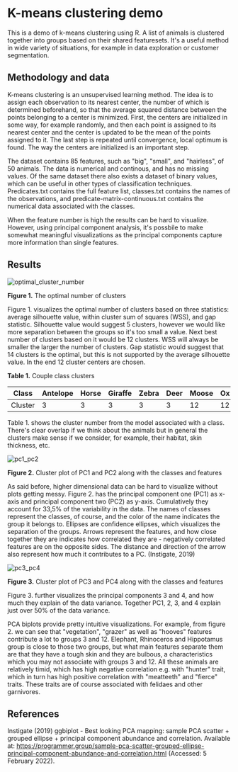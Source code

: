 # K-means clustering demo

This is a demo of k-means clustering using R. A list of animals is clustered together into groups based on their shared featuresets. It's a useful method in wide variety of situations, for example in data exploration or customer segmentation. 

## Methodology and data

K-means clustering is an unsupervised learning method. The idea is to assign each observation to its nearest center, the number of which is determined beforehand, so that the average squared distance between the points belonging to a center is minimized. First, the centers are initialized in some way, for example randomly, and then each point is assigned to its nearest center and the center is updated to be the mean of the points assigned to it. The last step is repeated until convergence, local optimum is found. The way the centers are initialized is an important step.

The dataset contains 85 features, such as "big", "small", and "hairless", of 50 animals. The data is numerical and continous, and has no missing values. Of the same dataset there also exists a dataset of binary values, which can be useful in other types of classification techniques. Predicates.txt contains the full feature list, classes.txt contains the names of the observations, and predicate-matrix-continuous.txt contains the numerical data associated with the classes.

When the feature number is high the results can be hard to visualize. However, using principal component analysis, it's possbile to make somewhat meaningful visualizations as the principal components capture more information than single features.

## Results

![optimal_cluster_number](https://user-images.githubusercontent.com/91892495/152578196-f8d7e013-71a1-4770-8e51-1a93360b96ce.png)

**Figure 1.** The optimal number of clusters

Figure 1. visualizes the optimal number of clusters based on three statistics: average silhouette value, within cluster sum of squares (WSS), and gap statistic. Silhouette value would suggest 5 clusters, however we would like more separation between the groups so it's too small a value. Next best number of clusters based on it would be 12 clusters. WSS will always be smaller the larger the number of clusters. Gap statistic would suggest that 14 clusters is the optimal, but this is not supported by the average silhouette value. In the end 12 cluster centers are chosen.

**Table 1.** Couple class clusters

|Class|Antelope|Horse|Giraffe|Zebra|Deer|Moose|Ox|Sheep|Buffalo|Cow|
|-|-|-|-|-|-|-|-|-|-|-|
|Cluster|3|3|3|3|3|12|12|12|12|12|

Table 1. shows the cluster number from the model associated with a class. There's clear overlap if we think about the animals but in general the clusters make sense if we consider, for example, their habitat, skin thickness, etc.

![pc1_pc2](https://user-images.githubusercontent.com/91892495/152646757-e3af75cc-d206-4406-b534-b9b085eed730.png)

**Figure 2.** Cluster plot of PC1 and PC2 along with the classes and features

As said before, higher dimensional data can be hard to visualize without plots getting messy. Figure 2. has the principal component one (PC1) as x-axis and principal component two (PC2) as y-axis. Cumulatively they account for 33,5% of the variability in the data. The names of classes represent the classes, of course, and the color of the name indicates the group it belongs to. Ellipses are confidence ellipses, which visualizes the separation of the groups. Arrows represent the features, and how close together they are indicates how correlated they are - negatively correlated features are on the opposite sides. The distance and direction of the arrow also represent how much it contributes to a PC. (Instigate, 2019)

![pc3_pc4](https://user-images.githubusercontent.com/91892495/152648333-9f3ec44c-01cd-4303-a6ba-bb09cb3c76a5.png)

**Figure 3.** Cluster plot of PC3 and PC4 along with the classes and features

Figure 3. further visualizes the principal components 3 and 4, and how much they explain of the data variance. Together PC1, 2, 3, and 4 explain just over 50% of the data variance.

PCA biplots provide pretty intuitive visualizations. For example, from figure 2. we can see that "vegetation", "grazer" as well as "hooves" features contribute a lot to groups 3 and 12. Elephant, Rhinoceros and Hippotamus group is close to those two groups, but what main features separate them are that they have a tough skin and they are bulbous, a characteristics which you may not associate with groups 3 and 12. All these animals are relatively timid, which has high negative correlation e.g. with "hunter" trait, which in turn has high positive correlation with "meatteeth" and "fierce" traits. These traits are of course associated with felidaes and other garnivores.


## References

Instigate (2019) ggbiplot - Best looking PCA mapping: sample PCA scatter + grouped ellipse + principal component abundance and correlation. Available at: https://programmer.group/sample-pca-scatter-grouped-ellipse-principal-component-abundance-and-correlation.html (Accessed: 5 February 2022).
